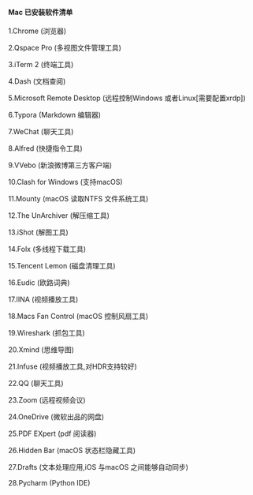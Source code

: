 #### Mac 已安装软件清单



1.Chrome (浏览器)

2.Qspace Pro (多视图文件管理工具)

3.iTerm 2 (终端工具)

4.Dash (文档查阅)

5.Microsoft Remote Desktop (远程控制Windows 或者Linux[需要配置xrdp])

6.Typora (Markdown 编辑器)

7.WeChat (聊天工具)

8.Alfred (快捷指令工具)

9.VVebo (新浪微博第三方客户端)

10.Clash for Windows (支持macOS)

11.Mounty (macOS 读取NTFS 文件系统工具)

12.The UnArchiver (解压缩工具)

13.iShot (解图工具)

14.Folx (多线程下载工具)

15.Tencent Lemon (磁盘清理工具)

16.Eudic (欧路词典)

17.IINA (视频播放工具)

18.Macs Fan Control (macOS 控制风扇工具)

19.Wireshark (抓包工具)

20.Xmind (思维导图)

21.Infuse (视频播放工具,对HDR支持较好)

22.QQ (聊天工具)

23.Zoom (远程视频会议)

24.OneDrive (微软出品的网盘)

25.PDF EXpert (pdf 阅读器)

26.Hidden Bar (macOS 状态栏隐藏工具)

27.Drafts (文本处理应用,iOS 与macOS 之间能够自动同步)

28.Pycharm (Python IDE)